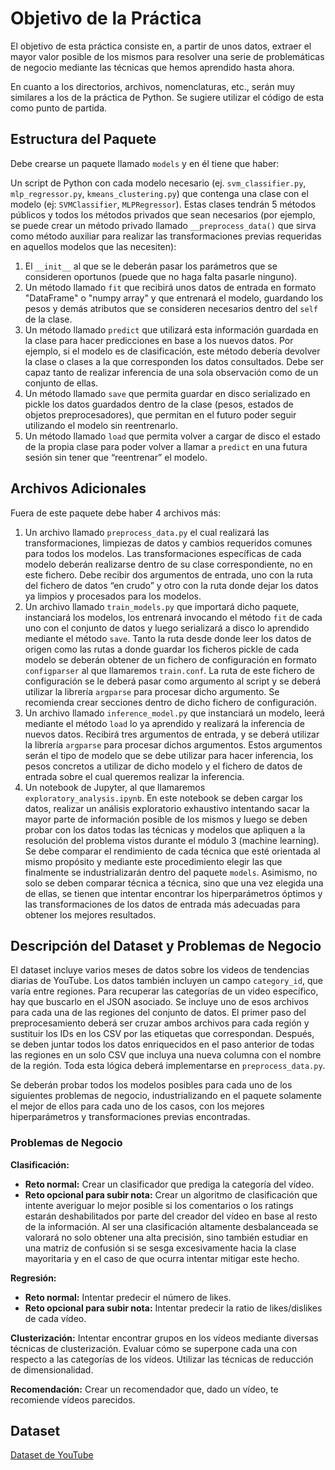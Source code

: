 # Objetivo de la Práctica 

El objetivo de esta práctica consiste en, a partir de unos datos, extraer el mayor valor posible de los mismos para resolver una serie de problemáticas de negocio mediante las técnicas que hemos aprendido hasta ahora.

En cuanto a los directorios, archivos, nomenclaturas, etc., serán muy similares a los de la práctica de Python. Se sugiere utilizar el código de esta como punto de partida.

## Estructura del Paquete

Debe crearse un paquete llamado `models` y en él tiene que haber:

Un script de Python con cada modelo necesario (ej. `svm_classifier.py`, `mlp_regressor.py`, `kmeans_clustering.py`) que contenga una clase con el modelo (ej: `SVMClassifier`, `MLPRegressor`). Estas clases tendrán 5 métodos públicos y todos los métodos privados que sean necesarios (por ejemplo, se puede crear un método privado llamado `__preprocess_data()` que sirva como método auxiliar para realizar las transformaciones previas requeridas en aquellos modelos que las necesiten):

1. El `__init__` al que se le deberán pasar los parámetros que se consideren oportunos (puede que no haga falta pasarle ninguno).
2. Un método llamado `fit` que recibirá unos datos de entrada en formato "DataFrame" o "numpy array" y que entrenará el modelo, guardando los pesos y demás atributos que se consideren necesarios dentro del `self` de la clase.
3. Un método llamado `predict` que utilizará esta información guardada en la clase para hacer predicciones en base a los nuevos datos. Por ejemplo, si el modelo es de clasificación, este método debería devolver la clase o clases a la que corresponden los datos consultados. Debe ser capaz tanto de realizar inferencia de una sola observación como de un conjunto de ellas.
4. Un método llamado `save` que permita guardar en disco serializado en pickle los datos guardados dentro de la clase (pesos, estados de objetos preprocesadores), que permitan en el futuro poder seguir utilizando el modelo sin reentrenarlo.
5. Un método llamado `load` que permita volver a cargar de disco el estado de la propia clase para poder volver a llamar a `predict` en una futura sesión sin tener que “reentrenar” el modelo.

## Archivos Adicionales

Fuera de este paquete debe haber 4 archivos más:

1. Un archivo llamado `preprocess_data.py` el cual realizará las transformaciones, limpiezas de datos y cambios requeridos comunes para todos los modelos. Las transformaciones específicas de cada modelo deberán realizarse dentro de su clase correspondiente, no en este fichero. Debe recibir dos argumentos de entrada, uno con la ruta del fichero de datos “en crudo” y otro con la ruta donde dejar los datos ya limpios y procesados para los modelos.
2. Un archivo llamado `train_models.py` que importará dicho paquete, instanciará los modelos, los entrenará invocando el método `fit` de cada uno con el conjunto de datos y luego serializará a disco lo aprendido mediante el método `save`. Tanto la ruta desde donde leer los datos de origen como las rutas a donde guardar los ficheros pickle de cada modelo se deberán obtener de un fichero de configuración en formato `configparser` al que llamaremos `train.conf`. La ruta de este fichero de configuración se le deberá pasar como argumento al script y se deberá utilizar la librería `argparse` para procesar dicho argumento. Se recomienda crear secciones dentro de dicho fichero de configuración.
3. Un archivo llamado `inference_model.py` que instanciará un modelo, leerá mediante el método `load` lo ya aprendido y realizará la inferencia de nuevos datos. Recibirá tres argumentos de entrada, y se deberá utilizar la librería `argparse` para procesar dichos argumentos. Estos argumentos serán el tipo de modelo que se debe utilizar para hacer inferencia, los pesos concretos a utilizar de dicho modelo y el fichero de datos de entrada sobre el cual queremos realizar la inferencia.
4. Un notebook de Jupyter, al que llamaremos `exploratory_analysis.ipynb`. En este notebook se deben cargar los datos, realizar un análisis exploratorio exhaustivo intentando sacar la mayor parte de información posible de los mismos y luego se deben probar con los datos todas las técnicas y modelos que apliquen a la resolución del problema vistos durante el módulo 3 (machine learning). Se debe comparar el rendimiento de cada técnica que esté orientada al mismo propósito y mediante este procedimiento elegir las que finalmente se industrializarán dentro del paquete `models`. Asimismo, no solo se deben comparar técnica a técnica, sino que una vez elegida una de ellas, se tienen que intentar encontrar los hiperparámetros óptimos y las transformaciones de los datos de entrada más adecuadas para obtener los mejores resultados.

## Descripción del Dataset y Problemas de Negocio

El dataset incluye varios meses de datos sobre los videos de tendencias diarias de YouTube. Los datos también incluyen un campo `category_id`, que varía entre regiones. Para recuperar las categorías de un video específico, hay que buscarlo en el JSON asociado. Se incluye uno de esos archivos para cada una de las regiones del conjunto de datos. El primer paso del preprocesamiento deberá ser cruzar ambos archivos para cada región y sustituir los IDs en los CSV por las etiquetas que correspondan. Después, se deben juntar todos los datos enriquecidos en el paso anterior de todas las regiones en un solo CSV que incluya una nueva columna con el nombre de la región. Toda esta lógica deberá implementarse en `preprocess_data.py`.

Se deberán probar todos los modelos posibles para cada uno de los siguientes problemas de negocio, industrializando en el paquete solamente el mejor de ellos para cada uno de los casos, con los mejores hiperparámetros y transformaciones previas encontradas.

### Problemas de Negocio

**Clasificación:**
- **Reto normal:** Crear un clasificador que prediga la categoría del vídeo.
- **Reto opcional para subir nota:** Crear un algoritmo de clasificación que intente averiguar lo mejor posible si los comentarios o los ratings estarán deshabilitados por parte del creador del vídeo en base al resto de la información. Al ser una clasificación altamente desbalanceada se valorará no solo obtener una alta precisión, sino también estudiar en una matriz de confusión si se sesga excesivamente hacia la clase mayoritaria y en el caso de que ocurra intentar mitigar este hecho.

**Regresión:**
- **Reto normal:** Intentar predecir el número de likes.
- **Reto opcional para subir nota:** Intentar predecir la ratio de likes/dislikes de cada vídeo.

**Clusterización:** Intentar encontrar grupos en los vídeos mediante diversas técnicas de clusterización. Evaluar cómo se superpone cada una con respecto a las categorías de los vídeos. Utilizar las técnicas de reducción de dimensionalidad.

**Recomendación:** Crear un recomendador que, dado un vídeo, te recomiende vídeos parecidos.

## Dataset

[Dataset de YouTube](https://drive.google.com/file/d/1-ZvMZzTZCmUlfVU8po0-nuBGL_LBDmTN/view?usp=sharing)
